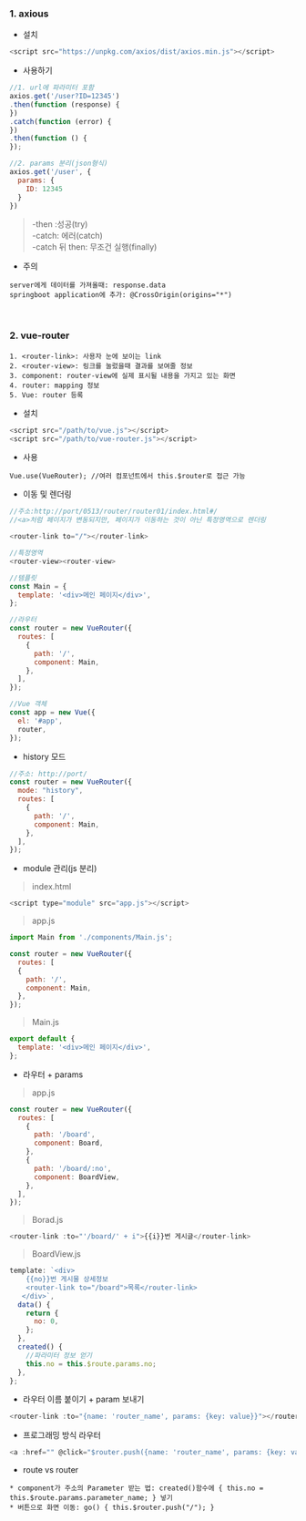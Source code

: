 ### 1. axious

- 설치
```javascript
<script src="https://unpkg.com/axios/dist/axios.min.js"></script>
```

- 사용하기
```javascript
//1. url에 파라미터 포함
axios.get('/user?ID=12345')
.then(function (response) {
})
.catch(function (error) {
})
.then(function () {
});

//2. params 분리(json형식)
axios.get('/user', {
  params: {
    ID: 12345
  }
})
```
> -then :성공(try) <br>
> -catch: 에러(catch) <br>
> -catch 뒤 then: 무조건 실행(finally)

- 주의
```
server에게 데이터를 가져올때: response.data
springboot application에 추가: @CrossOrigin(origins="*")
```

<br>

### 2. vue-router

```
1. <router-link>: 사용자 눈에 보이는 link
2. <router-view>: 링크를 눌렀을때 결과를 보여줄 정보
3. component: router-view에 실제 표시될 내용을 가지고 있는 화면
4. router: mapping 정보
5. Vue: router 등록
```

- 설치
```javascript
<script src="/path/to/vue.js"></script>
<script src="/path/to/vue-router.js"></script>
```

- 사용
```
Vue.use(VueRouter); //여러 컴포넌트에서 this.$router로 접근 가능
```

- 이동 및 렌더링
```javascript
//주소:http://port/0513/router/router01/index.html#/
//<a>처럼 페이지가 변동되지만, 페이지가 이동하는 것이 아닌 특정영역으로 렌더링

<router-link to="/"></router-link>

//특정영역
<router-view><router-view>

//템플릿
const Main = {
  template: '<div>메인 페이지</div>',
};

//라우터
const router = new VueRouter({
  routes: [
    {
      path: '/',
      component: Main,
    },
  ],
});

//Vue 객체
const app = new Vue({
  el: '#app',
  router,
});
```

- history 모드
```javascript
//주소: http://port/
const router = new VueRouter({
  mode: "history",
  routes: [
    {
      path: '/',
      component: Main,
    },
  ],
});
```

- module 관리(js 분리)
> index.html
```javascript
<script type="module" src="app.js"></script>
```
> app.js
```javascript
import Main from './components/Main.js';

const router = new VueRouter({
  routes: [
  {
    path: '/',
    component: Main,
  },
});
```

> Main.js
```javascript
export default {
  template: '<div>메인 페이지</div>',
};
```

- 라우터 + params

> app.js
```javascript
const router = new VueRouter({
  routes: [
    {
      path: '/board',
      component: Board,
    },
    {
      path: '/board/:no',
      component: BoardView,
    },
  ],
});
```

> Borad.js
```javascript
<router-link :to="'/board/' + i">{{i}}번 게시글</router-link>
```

> BoardView.js
```javascript
template: `<div>
    {{no}}번 게시물 상세정보
    <router-link to="/board">목록</router-link>
   </div>`,
  data() {
    return {
      no: 0,
    };
  },
  created() {
    //파라미터 정보 얻기
    this.no = this.$route.params.no;
  },
};
```

- 라우터 이름 붙이기 + param 보내기
```javascript
<router-link :to="{name: 'router_name', params: {key: value}}"></router-link>
```

- 프로그래밍 방식 라우터
```javascript
<a :href="" @click="$router.push({name: 'router_name', params: {key: value}})"></a>
```

- route vs router
```
* component가 주소의 Parameter 받는 법: created()함수에 { this.no = this.$route.params.parameter_name; } 넣기
* 버튼으로 화면 이동: go() { this.$router.push("/"); }
```
